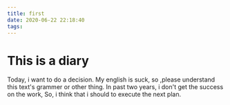 ```yaml
---
title: first
date: 2020-06-22 22:18:40
tags:
---
```


# This is a diary

Today, i want to do a decision. My english is suck, so ,please understand this text's grammer or other thing. In past two years, i don't get the success on the work, So, i think that i should to execute the next plan.
